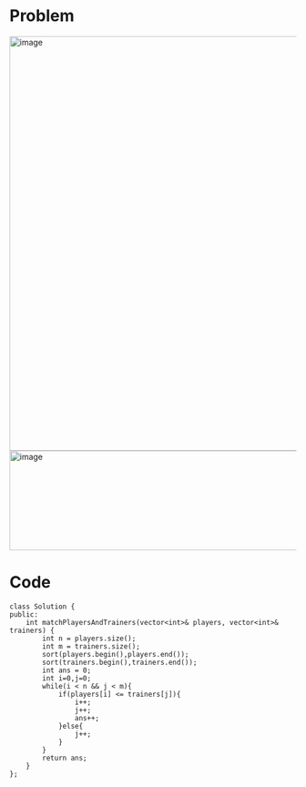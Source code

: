 # Problem
<img width="1185" height="728" alt="image" src="https://github.com/user-attachments/assets/9ba2ca89-f2c0-422a-b65f-e6b532eba5ac" />
<img width="1064" height="175" alt="image" src="https://github.com/user-attachments/assets/ee91d180-1c72-4fa4-8ef8-229f1ed99d51" />

# Code
```
class Solution {
public:
    int matchPlayersAndTrainers(vector<int>& players, vector<int>& trainers) {
        int n = players.size();
        int m = trainers.size();
        sort(players.begin(),players.end());
        sort(trainers.begin(),trainers.end());
        int ans = 0;
        int i=0,j=0;
        while(i < n && j < m){
            if(players[i] <= trainers[j]){
                i++;
                j++;
                ans++;
            }else{
                j++;
            }
        }
        return ans;
    }
};
```

